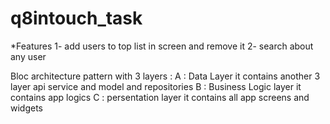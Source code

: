 # q8intouch_task

*Features
1- add users to top list in screen and remove it
2- search about any user


Bloc architecture pattern with 3 layers :
  A : Data Layer it contains another 3 layer api service and model and repositories
  B : Business Logic layer it contains app logics 
  C : persentation layer it contains all app screens and widgets 

